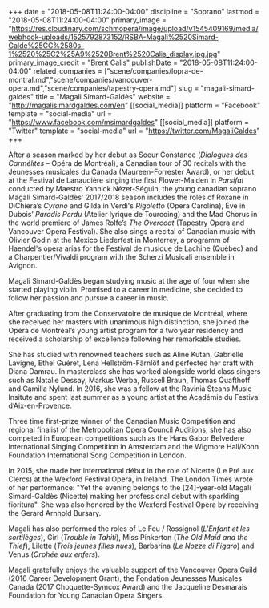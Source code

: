 +++
date = "2018-05-08T11:24:00-04:00"
discipline = "Soprano"
lastmod = "2018-05-08T11:24:00-04:00"
primary_image = "https://res.cloudinary.com/schmopera/image/upload/v1545409169/media/webhook-uploads/1525792873152/RSBA-Magali%2520Simard-Galde%25CC%2580s-1%2520%25C2%25A9%2520Brent%2520Calis_display.jpg.jpg"
primary_image_credit = "Brent Calis"
publishDate = "2018-05-08T11:24:00-04:00"
related_companies = ["scene/companies/lopra-de-montral.md","scene/companies/vancouver-opera.md","scene/companies/tapestry-opera.md"]
slug = "magali-simard-galdes"
title = "Magali Simard-Galdès"
website = "http://magalisimardgaldes.com/en"
[[social_media]]
platform = "Facebook"
template = "social-media"
url = "https://www.facebook.com/msimardgaldes"
[[social_media]]
platform = "Twitter"
template = "social-media"
url = "https://twitter.com/MagaliGaldes"
+++

After a season marked by her debut as Soeur Constance (*Dialogues des Carmélites* – Opéra de Montréal), a Canadian tour of 30 recitals with the Jeunesses musicales du Canada (Maureen-Forrester Award), or her debut at the Festival de Lanaudière singing the first Flower-Maiden in *Parsifal* conducted by Maestro Yannick Nézet-Séguin, the young canadian soprano Magali Simard-Galdès' 2017/2018 season includes the roles of Roxane in DiChiera’s *Cyrano* and Gilda in Verdi's *Rigoletto* (Opera Carolina), Ève in Dubois’ *Paradis Perdu* (Atelier lyrique de Tourcoing) and the Mad Chorus in the world premiere of James Rolfe’s *The Overcoat* (Tapestry Opera and Vancouver Opera Festival). She also sings a recital of Canadian music with Olivier Godin at the Mexico Liederfest in Monterrey, a programm of Haendel's opera arias for the Festival de musique de Lachine (Québec) and a Charpentier/Vivaldi program with the Scherzi Musicali ensemble in Avignon.

Magali Simard-Galdès began studying music at the age of four when she started playing violin. Promised to a career in medicine, she decided to follow her passion and pursue a career in music.

After graduating from the Conservatoire de musique de Montréal, where she received her masters with unanimous high distinction, she joined the Opéra de Montréal’s young artist program for a two year residency and received a scholarship of excellence following her remarkable studies.

She has studied with renowned teachers such as Aline Kutan, Gabrielle Lavigne, Ethel Guéret, Lena Hellström-Färnlöf and perfected her craft with Diana Damrau. In masterclass she has worked alongside world class singers such as Natalie Dessay, Markus Werba, Russell Braun, Thomas Quafthoff and Camilla Nylund. In 2016, she was a fellow at the Ravinia Steans Music Insitute and spent last summer as a young artist at the Académie du Festival d’Aix-en-Provence.

Three time first-prize winner of the Canadian Music Competition and regional finalist of the Metropolitan Opera Council Auditions, she has also competed in European competitions such as the Hans Gabor Belvedere International Singing Competition in Amsterdam and the Wigmore Hall/Kohn Foundation International Song Competition in London.

In 2015, she made her international début in the role of Nicette (Le Pré aux Clercs) at the Wexford Festival Opera, in Ireland. The London Times wrote of her performance: "Yet the evening belongs to the [24]-year-old Magali Simard-Galdès (Nicette) making her professional debut with sparkling fioritura". She was also honored by the Wexford Festival Opera by receiving the Gerard Arnhold Bursary.

Magali has also performed the roles of Le Feu / Rossignol (*L'Enfant et les sortilèges*), Girl (*Trouble in Tahiti*), Miss Pinkerton (*The Old Maid and the Thief*), Lilette (*Trois jeunes filles nues*), Barbarina (*Le Nozze di Figaro*) and Venus (*Orphée aux enfers*).

Magali gratefully enjoys the valuable support of the Vancouver Opera Guild (2016 Career Development Grant), the Fondation Jeunesses Musicales Canada (2017 Choquette-Symcox Award) and the Jacqueline Desmarais Foundation for Young Canadian Opera Singers.
